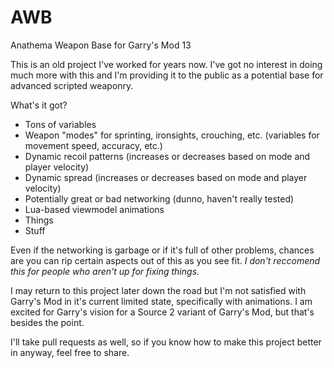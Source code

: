 # AWB
Anathema Weapon Base for Garry's Mod 13

This is an old project I've worked for years now. I've got no interest in doing much more with this and I'm providing it to the public as a potential base for advanced scripted weaponry.

What's it got?
- Tons of variables
- Weapon "modes" for sprinting, ironsights, crouching, etc. (variables for movement speed, accuracy, etc.)
- Dynamic recoil patterns (increases or decreases based on mode and player velocity)
- Dynamic spread (increases or decreases based on mode and player velocity)
- Potentially great or bad networking (dunno, haven't really tested)
- Lua-based viewmodel animations
- Things
- Stuff

Even if the networking is garbage or if it's full of other problems, chances are you can rip certain aspects out of this as you see fit. *I don't reccomend this for people who aren't up for fixing things.*

I may return to this project later down the road but I'm not satisfied with Garry's Mod in it's current limited state, specifically with animations. I am excited for Garry's vision for a Source 2 variant of Garry's Mod, but that's besides the point.

I'll take pull requests as well, so if you know how to make this project better in anyway, feel free to share.
